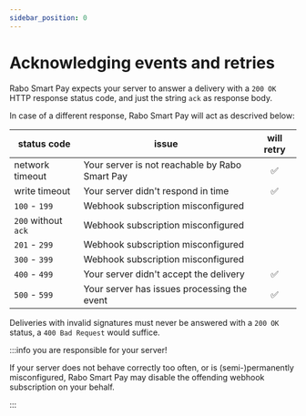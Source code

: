 ```yaml
---
sidebar_position: 0
---
```


# Acknowledging events and retries
Rabo Smart Pay expects your server to answer a delivery with a `200 OK` HTTP response status code, and just the string
`ack` as response body.

In case of a different response, Rabo Smart Pay will act as descrived below:

| status code           | issue                                             | will retry    |
|-----------------------|---------------------------------------------------|:-------------:|
| network timeout       | Your server is not reachable by Rabo Smart Pay    | ✅            |
| write timeout         | Your server didn't respond in time                | ✅            |
| `100` - `199`         | Webhook subscription misconfigured                |               |
| `200` without `ack`   | Webhook subscription misconfigured                |               |
| `201` - `299`         | Webhook subscription misconfigured                |               |
| `300` - `399`         | Webhook subscription misconfigured                |               |
| `400` - `499`         | Your server didn't accept the delivery            | ✅            |
| `500` - `599`         | Your server has issues processing the event       | ✅            |

Deliveries with invalid signatures must never be answered with a `200 OK` status, a `400 Bad Request` would suffice.

:::info you are responsible for your server!

If your server does not behave correctly too often, or is (semi-)permanently misconfigured, Rabo Smart Pay may disable
the offending webhook subscription on your behalf.

:::
